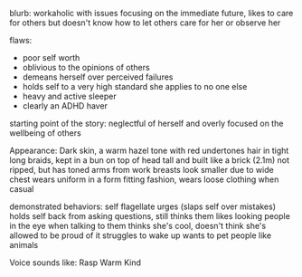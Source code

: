 blurb: workaholic with issues focusing on the immediate future, likes to care for others but doesn't know how to let others care for her or observe her

flaws: 
- poor self worth
- oblivious to the opinions of others
- demeans herself over perceived failures
- holds self to a very high standard she applies to no one else
- heavy and active sleeper
- clearly an ADHD haver

starting point of the story: neglectful of herself and overly focused on the wellbeing of others

Appearance:
Dark skin, a warm hazel tone with red undertones
hair in tight long braids, kept in a bun on top of head
tall and built like a brick (2.1m)
not ripped, but has toned arms from work
breasts look smaller due to wide chest
wears uniform in a form fitting fashion, wears loose clothing when casual

demonstrated behaviors:
self flagellate urges (slaps self over mistakes)
holds self back from asking questions, still thinks them
likes looking people in the eye when talking to them
thinks she's cool, doesn't think she's allowed to be proud of it
struggles to wake up
wants to pet people like animals

Voice sounds like:
Rasp
Warm
Kind